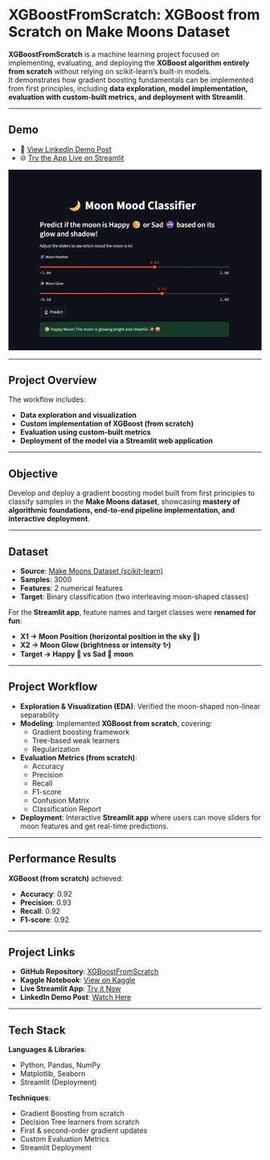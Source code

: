 # **XGBoostFromScratch: XGBoost from Scratch on Make Moons Dataset**

**XGBoostFromScratch** is a machine learning project focused on implementing, evaluating, and deploying the **XGBoost algorithm entirely from scratch** without relying on scikit-learn’s built-in models.  
It demonstrates how gradient boosting fundamentals can be implemented from first principles, including **data exploration, model implementation, evaluation with custom-built metrics, and deployment with Streamlit**.

---

## **Demo**

- 🎥 [View LinkedIn Demo Post](https://www.linkedin.com/posts/rawan-alwadeya-17948a305_xgboostfromscratch-building-xgboost-from-activity-7363757736313966592-0Rsa?utm_source=share&utm_medium=member_desktop&rcm=ACoAAE3YzG0BAZw48kimDDr_guvq8zXgSjDgk_I)  
- 🌐 [Try the App Live on Streamlit](https://xgboostfromscratch-fqmnjkfdavi4rdgybk6yx6.streamlit.app/)

![App Demo](https://github.com/rawan-alwadiya/XGBoostFromScratch/blob/main/Happy%20Moon.png)

---

## **Project Overview**

The workflow includes:  
- **Data exploration and visualization**  
- **Custom implementation of XGBoost (from scratch)**  
- **Evaluation using custom-built metrics**  
- **Deployment of the model via a Streamlit web application**

---

## **Objective**

Develop and deploy a gradient boosting model built from first principles to classify samples in the **Make Moons dataset**, showcasing **mastery of algorithmic foundations, end-to-end pipeline implementation, and interactive deployment**.

---

## **Dataset**

- **Source**: [Make Moons Dataset (scikit-learn)](https://scikit-learn.org/stable/modules/generated/sklearn.datasets.make_moons.html)  
- **Samples**: 3000  
- **Features**: 2 numerical features  
- **Target**: Binary classification (two interleaving moon-shaped classes)  

For the **Streamlit app**, feature names and target classes were **renamed for fun**:  
- **X1 → Moon Position (horizontal position in the sky 🌌)**  
- **X2 → Moon Glow (brightness or intensity ✨)**  
- **Target → Happy 🌝 vs Sad 🌚 moon**

---

## **Project Workflow**

- **Exploration & Visualization (EDA)**: Verified the moon-shaped non-linear separability  
- **Modeling**: Implemented **XGBoost from scratch**, covering:  
  - Gradient boosting framework  
  - Tree-based weak learners  
  - Regularization
- **Evaluation Metrics (from scratch)**:  
  - Accuracy  
  - Precision  
  - Recall  
  - F1-score  
  - Confusion Matrix  
  - Classification Report  
- **Deployment**: Interactive **Streamlit app** where users can move sliders for moon features and get real-time predictions.

---

## **Performance Results**

**XGBoost (from scratch)** achieved:  
- **Accuracy**: 0.92  
- **Precision**: 0.93  
- **Recall**: 0.92  
- **F1-score**: 0.92  

---

## **Project Links**

- **GitHub Repository**: [XGBoostFromScratch](https://github.com/rawan-alwadiya/XGBoostFromScratch)  
- **Kaggle Notebook**: [View on Kaggle](https://www.kaggle.com/code/rawanalwadeya/xgboostfromscratch-xgboost-from-scratch?scriptVersionId=256970091)  
- **Live Streamlit App**: [Try it Now](https://xgboostfromscratch-fqmnjkfdavi4rdgybk6yx6.streamlit.app/)  
- **LinkedIn Demo Post**: [Watch Here](https://www.linkedin.com/posts/rawan-alwadeya-17948a305_xgboostfromscratch-building-xgboost-from-activity-7363757736313966592-0Rsa?utm_source=share&utm_medium=member_desktop&rcm=ACoAAE3YzG0BAZw48kimDDr_guvq8zXgSjDgk_I)

---

## **Tech Stack**

**Languages & Libraries**:  
- Python, Pandas, NumPy  
- Matplotlib, Seaborn  
- Streamlit (Deployment)  

**Techniques**:  
- Gradient Boosting from scratch  
- Decision Tree learners from scratch  
- First & second-order gradient updates  
- Custom Evaluation Metrics  
- Streamlit Deployment  
